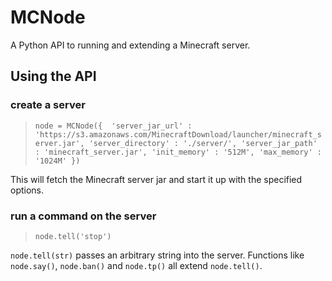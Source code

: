 # MCNode

A Python API to running and extending a Minecraft server.

## Using the API

### create a server
> `node = MCNode({ 
		'server_jar_url' : 'https://s3.amazonaws.com/MinecraftDownload/launcher/minecraft_server.jar',
		'server_directory' : './server/',
		'server_jar_path' : 'minecraft_server.jar',
		'init_memory' : '512M',
		'max_memory' : '1024M'
})`

This will fetch the Minecraft server jar and start it up with the specified options.

### run a command on the server

> `node.tell('stop')`

`node.tell(str)` passes an arbitrary string into the server.
Functions like `node.say()`, `node.ban()` and `node.tp()` all extend `node.tell()`.
